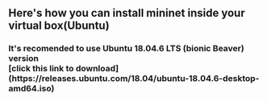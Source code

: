 ## Here's how you can install mininet inside your virtual box(Ubuntu)
<h3> It's recomended to use Ubuntu 18.04.6 LTS (bionic Beaver) version
<br>
[click this link to download](https://releases.ubuntu.com/18.04/ubuntu-18.04.6-desktop-amd64.iso)

